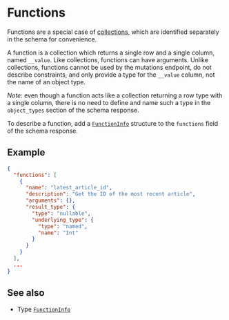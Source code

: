 # Functions

Functions are a special case of [collections](./collections.md), which are identified separately in the schema for convenience.

A function is a collection which returns a single row and a single column, named `__value`. Like collections, functions can have arguments. Unlike collections, functions cannot be used by the mutations endpoint, do not describe constraints, and only provide a type for the `__value` column, not the name of an object type.

_Note_: even though a function acts like a collection returning a row type with a single column, there is no need to define and name such a type in the `object_types` section of the schema response.

To describe a function, add a [`FunctionInfo`](../../reference/types.md#FunctionInfo) structure to the `functions` field of the schema response.

## Example

```json
{
  "functions": [
    {
      "name": "latest_article_id",
      "description": "Get the ID of the most recent article",
      "arguments": {},
      "result_type": {
        "type": "nullable",
        "underlying_type": {
          "type": "named",
          "name": "Int"
        }
      }
    }
  ],
  ...
}
```

## See also

- Type [`FunctionInfo`](../../reference/types.md#FunctionInfo)
